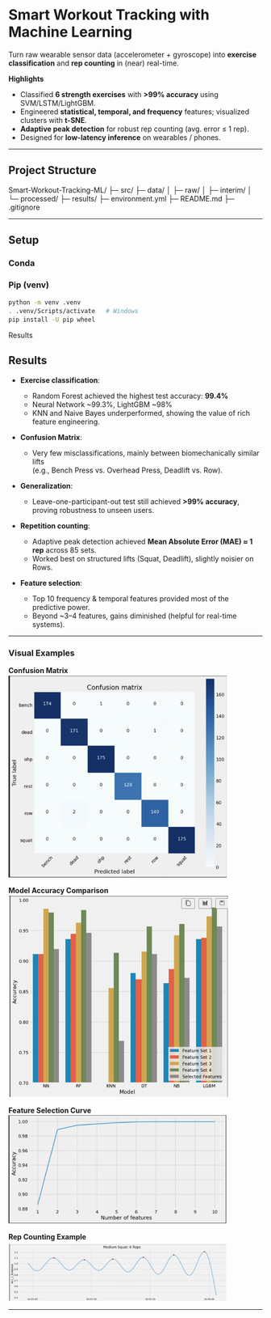 # Smart Workout Tracking with Machine Learning

Turn raw wearable sensor data (accelerometer + gyroscope) into **exercise classification** and **rep counting** in (near) real-time.

**Highlights**
- Classified **6 strength exercises** with **>99% accuracy** using SVM/LSTM/LightGBM.
- Engineered **statistical, temporal, and frequency** features; visualized clusters with **t-SNE**.
- **Adaptive peak detection** for robust rep counting (avg. error ≤ 1 rep).
- Designed for **low-latency inference** on wearables / phones.

---

## Project Structure



Smart-Workout-Tracking-ML/
├─ src/
├─ data/
│ ├─ raw/
│ ├─ interim/
│ └─ processed/
├─ results/
├─ environment.yml
├─ README.md
├─ .gitignore



---

## Setup

### Conda
### Pip (venv)
```bash
python -m venv .venv
. .venv/Scripts/activate   # Windows
pip install -U pip wheel

```

Results

## Results

- **Exercise classification**:
  - Random Forest achieved the highest test accuracy: **99.4%**
  - Neural Network ~99.3%, LightGBM ~98%
  - KNN and Naive Bayes underperformed, showing the value of rich feature engineering.

- **Confusion Matrix**:
  - Very few misclassifications, mainly between biomechanically similar lifts  
    (e.g., Bench Press vs. Overhead Press, Deadlift vs. Row).

- **Generalization**:
  - Leave-one-participant-out test still achieved **>99% accuracy**,  
    proving robustness to unseen users.

- **Repetition counting**:
  - Adaptive peak detection achieved **Mean Absolute Error (MAE) ≈ 1 rep** across 85 sets.  
  - Worked best on structured lifts (Squat, Deadlift), slightly noisier on Rows.

- **Feature selection**:
  - Top 10 frequency & temporal features provided most of the predictive power.  
  - Beyond ~3–4 features, gains diminished (helpful for real-time systems).

---


### Visual Examples

**Confusion Matrix**  
![Confusion Matrix](results/confusion_matrix.png)

**Model Accuracy Comparison**  
![Model Accuracy](results/results_model_accuracy.png)

**Feature Selection Curve**  
![Feature Selection](results/feature_selection.png)

**Rep Counting Example**  
![Rep Counting](results/rep_count_example.png)

---





